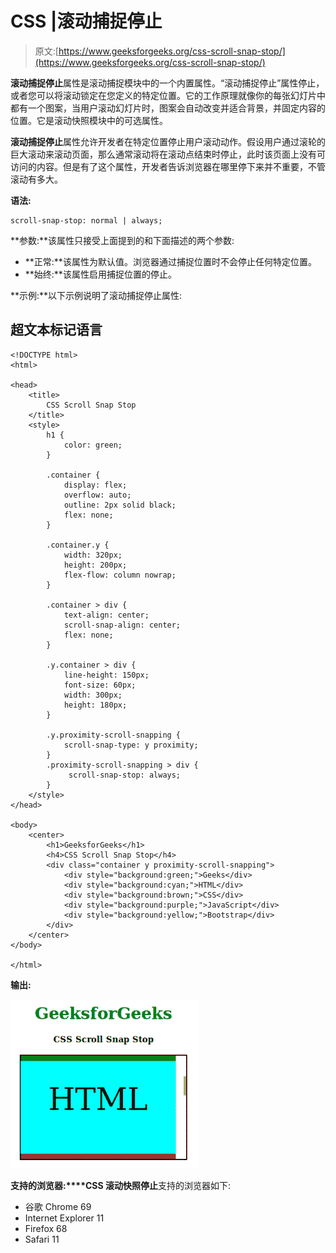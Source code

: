 # CSS |滚动捕捉停止

> 原文:[https://www.geeksforgeeks.org/css-scroll-snap-stop/](https://www.geeksforgeeks.org/css-scroll-snap-stop/)

**滚动捕捉停止**属性是滚动捕捉模块中的一个内置属性。“滚动捕捉停止”属性停止，或者您可以将滚动锁定在您定义的特定位置。它的工作原理就像你的每张幻灯片中都有一个图案，当用户滚动幻灯片时，图案会自动改变并适合背景，并固定内容的位置。它是滚动快照模块中的可选属性。

**滚动捕捉停止**属性允许开发者在特定位置停止用户滚动动作。假设用户通过滚轮的巨大滚动来滚动页面，那么通常滚动将在滚动点结束时停止，此时该页面上没有可访问的内容。但是有了这个属性，开发者告诉浏览器在哪里停下来并不重要，不管滚动有多大。

**语法:**

```
scroll-snap-stop: normal | always;
```

**参数:**该属性只接受上面提到的和下面描述的两个参数:

*   **正常:**该属性为默认值。浏览器通过捕捉位置时不会停止任何特定位置。
*   **始终:**该属性启用捕捉位置的停止。

**示例:**以下示例说明了滚动捕捉停止属性:

## 超文本标记语言

```
<!DOCTYPE html>
<html>

<head>
    <title>
        CSS Scroll Snap Stop
    </title>
    <style>
        h1 {
            color: green;
        }

        .container {
            display: flex;
            overflow: auto;
            outline: 2px solid black;
            flex: none;
        }

        .container.y {
            width: 320px;
            height: 200px;
            flex-flow: column nowrap;
        }

        .container > div {
            text-align: center;
            scroll-snap-align: center;
            flex: none;
        }

        .y.container > div {
            line-height: 150px;
            font-size: 60px;
            width: 300px;
            height: 180px;
        }

        .y.proximity-scroll-snapping {
            scroll-snap-type: y proximity;
        }
        .proximity-scroll-snapping > div {
             scroll-snap-stop: always;
        }
    </style>
</head>

<body>
    <center>
        <h1>GeeksforGeeks</h1>
        <h4>CSS Scroll Snap Stop</h4>
        <div class="container y proximity-scroll-snapping">
            <div style="background:green;">Geeks</div>
            <div style="background:cyan;">HTML</div>
            <div style="background:brown;">CSS</div>
            <div style="background:purple;">JavaScript</div>
            <div style="background:yellow;">Bootstrap</div>
        </div>
    </center>
</body>

</html>                   
```

**输出:**

![](img/ff8a453ed5c42762ba8dc19f0543737f.png)

**支持的浏览器:****CSS 滚动快照停止**支持的浏览器如下:

*   谷歌 Chrome 69
*   Internet Explorer 11
*   Firefox 68
*   Safari 11